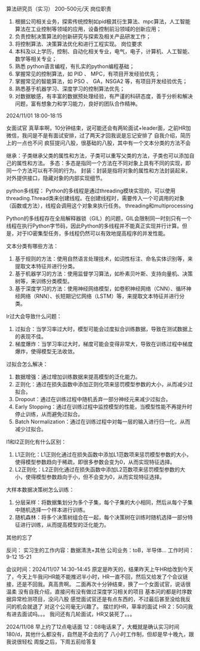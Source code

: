 算法研究员（实习）
200-500元/天
岗位职责
1. 根据公司相关业务，探索传统控制如pid极其衍生算法、mpc算法，人工智能算法在工业控制等领域的应用，设备控制前沿领域的创新应用；
2. 负责控制决策算法的创新研究与探索及相关产品研发工作；
3. 将控制算法、决策算法优化和进行工程实现。
岗位要求
1. 本科及以上学历，控制、自动化相关专业，电气，电子，计算机、人工智能、数学等相关专业；
2. 熟悉 python语言编程，有扎实的python编程基础；
3. 掌握常见的控制算法，如 PID 、 MPC，有项目开发经验优先；
4. 掌握常见的智能算法，如 PSO 、 GA，NSGA2 等，有项目开发经验优先；
5. 熟悉基于机器学习、深度学习的控制算法优先；
6. 对数据敏感，有丰富的数据预处理经验，有严谨的科研态度，善于分析和解决问题，富有想象力和学习能力，良好的团队合作精神。


2024/11/01 18:00-18:15 

女面试官
真草率啊，10分钟结束，说可能还会有两轮面试+leader面，之前HR加微信，我问是不是有面试安排，过了两天才回我说是忘记安排了
自我介绍，简历上的一点也不问
疯狂提问八股，很基础的八股，其中有一个文本分类的方法不会

继承：子类继承父类的属性和方法，子类可以重写父类的方法，子类也可以添加自己的属性和方法。
多态：多态是指同一个方法在不同对象上具有不同的实现，即同一个方法可以有不同的行为。
封装：封装是指将对象的属性和方法封装起来，对外提供接口，隐藏对象的内部实现细节。

python多线程：
Python的多线程是通过threading模块实现的，可以使用threading.Thread类来创建线程。在创建线程时，需要传入一个可调用的对象（函数或方法），线程会调用这个对象来执行任务。
threading和multiprocessing

Python的多线程存在全局解释器锁（GIL）的问题，GIL会限制同一时刻只有一个线程在执行Python字节码，因此Python的多线程并不能真正实现并行计算。但是，对于IO密集型任务，多线程仍然可以有效地提高程序的并发性能。

文本分类有哪些方法：
1. 基于规则的方法：使用自然语言处理技术，如词性标注、命名实体识别等，来提取文本特征并进行分类。
2. 基于机器学习的方法：使用监督学习算法，如朴素贝叶斯、支持向量机、决策树等，来训练分类模型。
3. 基于深度学习的方法：使用神经网络模型，如卷积神经网络（CNN）、循环神经网络（RNN）、长短期记忆网络（LSTM）等，来提取文本特征并进行分类。

lr过大会导致什么问题：
1. 过拟合：当学习率过大时，模型可能会过度拟合训练数据，导致在测试数据上的表现不佳。
2. 梯度爆炸：当学习率过大时，梯度可能会变得非常大，导致在训练过程中梯度爆炸，使得模型无法收敛。

过拟合怎么解决：
1. 数据增强：通过增加训练数据来提高模型的泛化能力。
2. 正则化：通过在损失函数中添加正则化项来惩罚模型参数的大小，从而减少过拟合。
3. Dropout：通过在训练过程中随机丢弃一部分神经元来减少过拟合。
4. Early Stopping：通过在训练过程中监控模型的性能，当模型性能不再提升时停止训练，从而避免过拟合。
5. Batch Normalization：通过在训练过程中对每一层的输入进行归一化，从而减少过拟合。

l1和l2正则化有什么区别：
1. L1正则化：L1正则化通过在损失函数中添加L1范数项来惩罚模型参数的大小，使得模型参数趋向于稀疏，即很多参数会变为0，从而实现特征选择。
2. L2正则化：L2正则化通过在损失函数中添加L2范数项来惩罚模型参数的大小，使得模型参数趋向于小，但不会变为0，从而实现特征选择。

大样本数据决策树怎么训练：
1. 分层采样：将数据集划分为多个子集，每个子集的大小相同，然后从每个子集中随机选择一个样本进行训练。
2. 随机森林：将多个决策树组合在一起，每个决策树在训练时随机选择一部分特征进行训练，从而提高模型的泛化能力。

其他的忘了

反问：
实习生的工作内容：数据清洗+其他
公司业务：toB，半导体...
工作时间：9-12 15-21



会议时间：2024/11/07 14:30-14:45 
原定是昨天的，结果昨天上午HR给改到今天了，今天上午我问HR能不能推迟半小时，HR一直不回，然后又给发了个会议链接，还是不回我。真高贵啊。
二面再次十分钟结束，换了一个女面试官，说话很温柔
没有自我介绍，直接问有没有做过深度学习相关的项目
基本问的都是时序数据异常检测项目，没问八股
感觉面试官还是有点东西的，不过最后甚至没给我反问的机会就退了
对这个公司毫无兴趣了。
摆烂的HR，草率的面试
HR 2：50问我有进去面试吗。。。
我问还有几轮面试，HR又装死了。。。

2024/11/08 早上约了12点电话面
12：08电话来了，大概就是确认实习时间
180/d，其他什么都没有，自然是不会去的了
八小时工作制，但却是早十晚九，跟我说很轻松
周旋之后，下周五前给答复